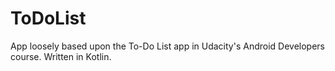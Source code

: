 # ToDoList

App loosely based upon the To-Do List app in Udacity's Android Developers course.
Written in Kotlin.
